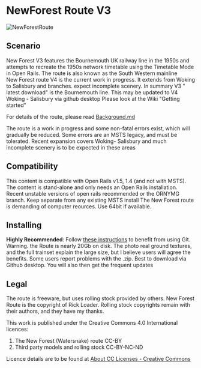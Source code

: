 # NewForest Route V3
![NewForestRoute](NfGit.jpg)

## Scenario

New Forest V3 features the Bournemouth UK railway line in the 1950s and attempts to recreate the 1950s network timetable using the Timetable Mode in Open Rails. The route is also known as the South Western mainline  
New Forest route V4 is the current work in progress. It extends from Woking to Salisbury and branches. expect incomplete scenery. In summary V3 " latest download" is the Bournemouth line. This may be updated to V4 Woking - Salisbury  via github desktop
Please look at the Wiki "Getting started"

For details of the route, please read [Background.md](Background.md)

The route is a work in progress and some non-fatal errors exist, which will gradually be reduced. Some errors are an MSTS legacy, and must be tolerated.
Recent expansion covers Woking- Salisbury and much incomplete scenery is to be expected in these areas

## Compatibility

This content is compatible with Open Rails v1.5, 1.4  (and not with MSTS). The content is stand-alone and only needs an Open Rails installation.
Recent unstable versions of open rails recommended or the ORNYMG branch. Keep separate from any existing MSTS install
The New Forest route is demanding of computer reources. Use 64bit if available.

## Installing

**Highly Recommended**: Follow [these instructions](https://www.dropbox.com/s/gh2f2pko4f1houj/Using%20routes%20published%20on%20GitHub%20v2.pdf?dl=0) to benefit from using Git.
Warning. the Route is nearly 20Gb on disk. The photo real ground textures, and the full trainset explain the large size, but I believe users will agree the benefits.
Some users report problems with the .zip. Best to download via Github desktop. You will also then get the frequent updates



## Legal

The route is freeware, but uses rolling stock provided by others. 
New Forest Route is the copyright of Rick Loader.
Rolling stock copyrights remain with their authors, and they have my thanks.

This work is published under the Creative Commons 4.0 International licences: 

1. The New Forest (Watersnake) route CC-BY 
2. Third party models and rolling stock CC-BY-NC-ND

Licence details are to be found at [About CC Licenses - Creative Commons](https://creativecommons.org/about/cclicenses/)
